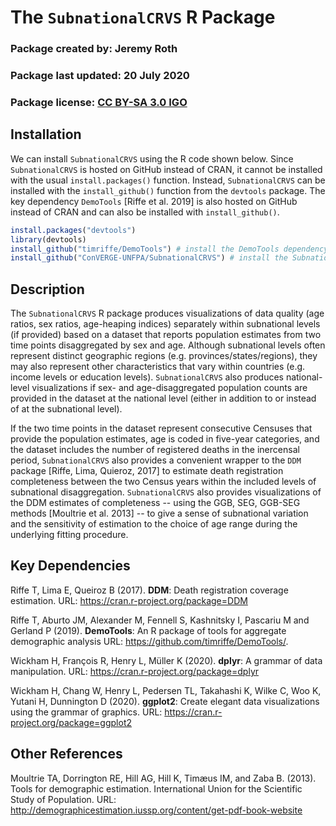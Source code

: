 # The `SubnationalCRVS` R Package

### Package created by: Jeremy Roth

### Package last updated: 20 July 2020

### Package license: [CC BY-SA 3.0 IGO](https://creativecommons.org/licenses/by-sa/3.0/)

## Installation
We can install `SubnationalCRVS` using the R code shown below. Since `SubnationalCRVS` is hosted on GitHub instead of CRAN, it cannot be installed with the usual `install.packages()` function. Instead, `SubnationalCRVS` can be installed with the `install_github()` function from the `devtools` package. The key dependency `DemoTools` [Riffe et al. 2019] is also hosted on GitHub instead of CRAN and can also be installed with `install_github()`.

```r
install.packages("devtools")
library(devtools)
install_github("timriffe/DemoTools") # install the DemoTools dependency 
install_github("ConVERGE-UNFPA/SubnationalCRVS") # install the SubnationalCRVS package
```
## Description
The `SubnationalCRVS` R package produces visualizations of data quality (age ratios, sex ratios, age-heaping indices) separately within subnational levels (if provided) based on a dataset that reports population estimates from two time points disaggregated by sex and age. Although subnational levels often represent distinct geographic regions (e.g. provinces/states/regions), they may also represent other characteristics that vary within countries (e.g. income levels or education levels). `SubnationalCRVS` also produces national-level visualizations if sex- and age-disaggregated population counts are provided in the dataset at the national level (either in addition to or instead of at the subnational level).

If the two time points in the dataset represent consecutive Censuses that provide the population estimates, age is coded in five-year categories, and the dataset includes the number of registered deaths in the inercensal period, `SubnationalCRVS` also provides a convenient wrapper to the `DDM` package [Riffe, Lima, Quieroz, 2017] to estimate death registration completeness between the two Census years within the included levels of subnational disaggregation. `SubnationalCRVS` also provides visualizations of the DDM estimates of completeness -- using the GGB, SEG, GGB-SEG methods [Moultrie et al. 2013] -- to give a sense of subnational variation and the sensitivity of estimation to the choice of age range during the underlying fitting procedure. 

## Key Dependencies
Riffe T, Lima E, Queiroz B (2017). **DDM**: Death registration coverage estimation. URL: https://cran.r-project.org/package=DDM

Riffe T, Aburto JM, Alexander M, Fennell S, Kashnitsky I, Pascariu M and Gerland P (2019). **DemoTools**: An R package of tools for aggregate demographic analysis URL: https://github.com/timriffe/DemoTools/.

Wickham H,  François R, Henry L, Müller K (2020). **dplyr**: A grammar of data manipulation. URL: https://cran.r-project.org/package=dplyr

Wickham H,  Chang W, Henry L, Pedersen TL, Takahashi K, Wilke C, Woo K, Yutani H, Dunnington D (2020). **ggplot2**: Create elegant data visualizations using the grammar of graphics. URL: https://cran.r-project.org/package=ggplot2


## Other References
Moultrie TA, Dorrington RE, Hill AG, Hill K, Timæus IM, and Zaba B. (2013). Tools for demographic estimation. International Union for the Scientific Study of Population.
URL: http://demographicestimation.iussp.org/content/get-pdf-book-website